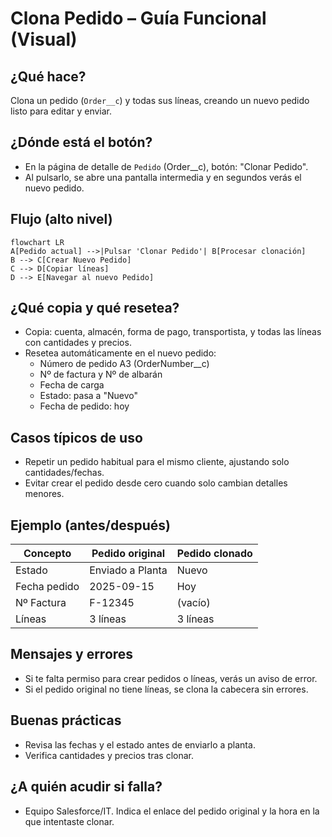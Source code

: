 # Clona Pedido – Guía Funcional (Visual)

## ¿Qué hace?
Clona un pedido (`Order__c`) y todas sus líneas, creando un nuevo pedido listo para editar y enviar.

## ¿Dónde está el botón?
- En la página de detalle de `Pedido` (Order__c), botón: "Clonar Pedido".
- Al pulsarlo, se abre una pantalla intermedia y en segundos verás el nuevo pedido.

## Flujo (alto nivel)
```mermaid
flowchart LR
A[Pedido actual] -->|Pulsar 'Clonar Pedido'| B[Procesar clonación]
B --> C[Crear Nuevo Pedido]
C --> D[Copiar líneas]
D --> E[Navegar al nuevo Pedido]
```

## ¿Qué copia y qué resetea?
- Copia: cuenta, almacén, forma de pago, transportista, y todas las líneas con cantidades y precios.
- Resetea automáticamente en el nuevo pedido:
  - Número de pedido A3 (OrderNumber__c)
  - Nº de factura y Nº de albarán
  - Fecha de carga
  - Estado: pasa a "Nuevo"
  - Fecha de pedido: hoy

## Casos típicos de uso
- Repetir un pedido habitual para el mismo cliente, ajustando solo cantidades/fechas.
- Evitar crear el pedido desde cero cuando solo cambian detalles menores.

## Ejemplo (antes/después)
| Concepto | Pedido original | Pedido clonado |
|---|---|---|
| Estado | Enviado a Planta | Nuevo |
| Fecha pedido | 2025-09-15 | Hoy |
| Nº Factura | F-12345 | (vacío) |
| Líneas | 3 líneas | 3 líneas |

## Mensajes y errores
- Si te falta permiso para crear pedidos o líneas, verás un aviso de error.
- Si el pedido original no tiene líneas, se clona la cabecera sin errores.

## Buenas prácticas
- Revisa las fechas y el estado antes de enviarlo a planta.
- Verifica cantidades y precios tras clonar.

## ¿A quién acudir si falla?
- Equipo Salesforce/IT. Indica el enlace del pedido original y la hora en la que intentaste clonar.

